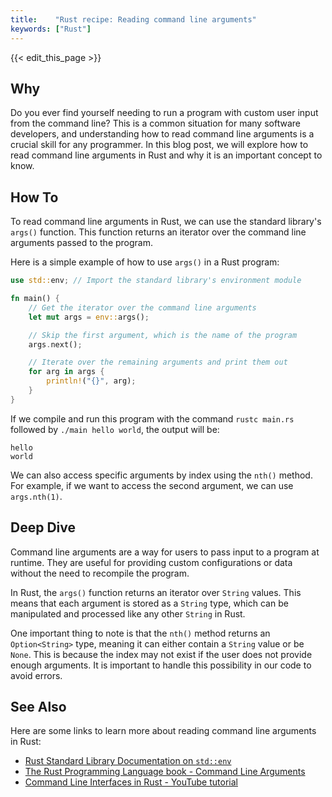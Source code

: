 ```yaml
---
title:    "Rust recipe: Reading command line arguments"
keywords: ["Rust"]
---
```


{{< edit_this_page >}}

## Why

Do you ever find yourself needing to run a program with custom user input from the command line? This is a common situation for many software developers, and understanding how to read command line arguments is a crucial skill for any programmer. In this blog post, we will explore how to read command line arguments in Rust and why it is an important concept to know.

## How To

To read command line arguments in Rust, we can use the standard library's `args()` function. This function returns an iterator over the command line arguments passed to the program.

Here is a simple example of how to use `args()` in a Rust program:

```Rust
use std::env; // Import the standard library's environment module

fn main() {
    // Get the iterator over the command line arguments
    let mut args = env::args();

    // Skip the first argument, which is the name of the program
    args.next();

    // Iterate over the remaining arguments and print them out
    for arg in args {
        println!("{}", arg);
    }
}
```

If we compile and run this program with the command `rustc main.rs` followed by `./main hello world`, the output will be:

```
hello
world
```

We can also access specific arguments by index using the `nth()` method. For example, if we want to access the second argument, we can use `args.nth(1)`.

## Deep Dive

Command line arguments are a way for users to pass input to a program at runtime. They are useful for providing custom configurations or data without the need to recompile the program. 

In Rust, the `args()` function returns an iterator over `String` values. This means that each argument is stored as a `String` type, which can be manipulated and processed like any other `String` in Rust.

One important thing to note is that the `nth()` method returns an `Option<String>` type, meaning it can either contain a `String` value or be `None`. This is because the index may not exist if the user does not provide enough arguments. It is important to handle this possibility in our code to avoid errors.

## See Also

Here are some links to learn more about reading command line arguments in Rust:

- [Rust Standard Library Documentation on `std::env`](https://doc.rust-lang.org/std/env/index.html)
- [The Rust Programming Language book - Command Line Arguments](https://doc.rust-lang.org/book/ch12-03-improving-error-handling-and-modularity.html#command-line-arguments)
- [Command Line Interfaces in Rust - YouTube tutorial](https://www.youtube.com/watch?v=QgZGj_DbdHg)